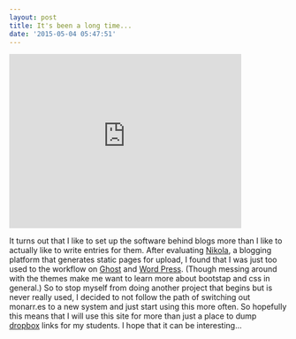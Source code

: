 ```yaml
---
layout: post
title: It's been a long time...
date: '2015-05-04 05:47:51'
---
```


<div class="video-container"><iframe width="420" height="315" src="https://www.youtube.com/embed/88BPk903jUQ" frameborder="0" allowfullscreen></iframe></div>

It turns out that I like to set up the software behind blogs more than I like to actually like to write entries for them. After evaluating [Nikola](http://getnikola.com/), a blogging platform that generates static pages for upload, I found that I was just too used to the workflow on [Ghost](https://ghost.org/) and [Word Press](https://wordpress.com/). (Though messing around with the themes make me want to learn more about bootstap and css in general.) So to stop myself from doing another project that begins but is never really used, I decided to not follow the path of switching out monarr.es to a new system and just start using this more often. So hopefully this means that I will use this site for more than just a place to dump [dropbox](http://www.dropbox.com) links for my students. I hope that it can be interesting... 